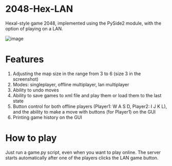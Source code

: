 # 2048-Hex-LAN
Hexal-style game 2048, implemented using the PySide2 module, with the option of playing on a LAN.

![image](https://user-images.githubusercontent.com/51016521/119489522-114f9080-bd5c-11eb-9a6c-4f9f1238d6d4.png)

# Features

1. Adjusting the map size in the range from 3 to 6 (size 3 in the screenshot)
2. Modes: singleplayer, offline multiplayer, lan multiplayer
3. Ability to undo moves
4. Ability to save games to xml file and play them or load them to the last state
5. Button control for both offline players (Player1: W A S D, Player2: I J K L), and the ability to make a move with buttons (for Player1) on the GUI
6. Printing game history on the GUI

# How to play

Just run a game.py script, even when you want to play online. The server starts automatically after one of the players clicks the LAN game button.
